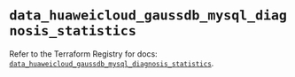 # `data_huaweicloud_gaussdb_mysql_diagnosis_statistics`

Refer to the Terraform Registry for docs: [`data_huaweicloud_gaussdb_mysql_diagnosis_statistics`](https://registry.terraform.io/providers/huaweicloud/huaweicloud/1.71.1/docs/data-sources/gaussdb_mysql_diagnosis_statistics).
